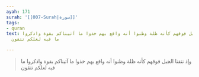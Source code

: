 ```yaml
---
ayah: 171
surah: '[[007-Surah|سورة]]'
tags:
- quran
text: وإذ نتقنا الجبل فوقهم كأنه ظلة وظنوا أنه واقع بهم خذوا ما آتيناكم بقوة واذكروا
  ما فيه لعلكم تتقون

---
```

> وإذ نتقنا الجبل فوقهم كأنه ظلة وظنوا أنه واقع بهم خذوا ما آتيناكم بقوة واذكروا ما فيه لعلكم تتقون
